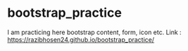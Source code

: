 # bootstrap_practice
I am practicing here bootstrap content, form, icon etc.
Link : https://razibhosen24.github.io/bootstrap_practice/
